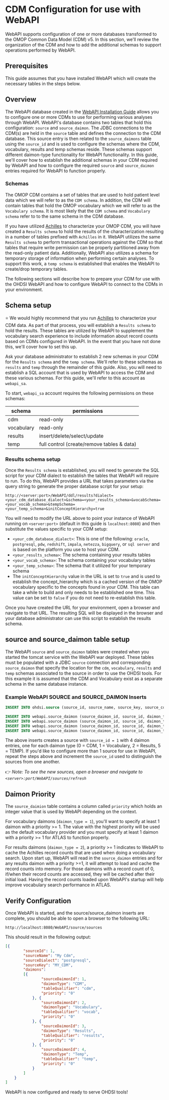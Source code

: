 # CDM Configuration for use with WebAPI

WebAPI supports configuration of one or more databases transformed to the OMOP Common Data Model (CDM) v5. In this section, we'll review the organization of the CDM and how to add the additional schemas to support operations performed by WebAPI.

## Prerequisites

This guide assumes that you have installed WebAPI which will create the necessary tables in the steps below.

## Overview

The WebAPI database created in the [WebAPI Installation Guide](WebAPI-Installation-Guide.md) allows you to configure one or more CDMs to use for performing various analyses through WebAPI. WebAPI's database contains two tables that hold this configuration: `source` and `source_daimon`. The JDBC connections to the CDM(s) are held in the `source` table and defines the connection to the CDM database. This source entry is then related to the `source_daimons` table using the `source_id` and is used to configure the schemas where the CDM, vocabulary, results and temp schemas reside. These schemas support different daimon-type functionality for WebAPI functionality. In this guide, we'll cover how to establish the additional schemas in your CDM required by WebAPI and how to configure the required `source` and `source_daimon` entries required for WebAPI to function properly.

### Schemas

The OMOP CDM contains a set of tables that are used to hold patient level data which we will refer to as the `CDM schema`. In addition, the CDM will contain tables that hold the OMOP vocabulary which we will refer to as the `Vocabulary schema`. It is most likely that the `CDM schema` and `Vocabulary schema` refer to to the same schema in the CDM database.

If you have utilized [Achilles](https://github.com/OHDSI/Achilles) to characterize your OMOP CDM, you will have created a `Results schema` to hold the results of the characterization resulting in a number of tables prefixed with `Achilles` in it. WebAPI utilizes the same `Results schema` to perform transactional operations against the CDM so that tables that require write permission can be properly partitioned away from the read-only patient data. Additionally, WebAPI also utilizes a schema for temporary storage of information when performing certain analyses. To support this work, a `temp schema` is established that enables the WebAPI to create/drop temporary tables.

The following sections will describe how to prepare your CDM for use with the OHDSI WebAPI and how to configure WebAPI to connect to the CDMs in your environment.

## Schema setup

⭐️ We would highly recommend that you run [Achilles](https://github.com/OHDSI/Achilles) to characterize your CDM data. As part of that process, you will establish a `Results schema` to hold the results. These tables are utilized by WebAPI to supplement the vocabulary search experience to include information about record counts based on CDMs configured in WebAPI. In the event that you have not done this, we'll cover how to set this up.

Ask your database administrator to establish 2 new schemas in your CDM for the `Results schema` and the `temp schema`. We'll refer to these schemas as `results` and `temp` through the remainder of this guide. Also, you will need to establish a SQL account that is used by WebAPI to access the CDM and these various schemas. For this guide, we'll refer to this account as `webapi_sa`.

To start, `webapi_sa` account requires the following permissions on these schemas:

| schema      | permissions                                 |
|-------------|---------------------------------------------|
| cdm         |  read-only                                  |
| vocabulary  |  read-only                                  |
| results     |  insert/delete/select/update                |
| temp        |  full control (create/remove tables & data) |


### Results schema setup

Once the `Results schema` is established, you will need to generate the SQL script for your CDM dialect to establish the tables that WebAPI will require to run. To do this, WebAPI provides a URL that takes parameters via the query string to generate the proper database script for your setup:

```
http://<server:port>/WebAPI/ddl/results?dialect=<your_cdm_database_dialect>&schema=<your_results_schema>&vocabSchema=<your_vocab_schema>&tempSchema=<your_temp_schema>&initConceptHierarchy=true
```

You will need to modify the URL above to point your instance of WebAPI running on `<server:port>` (default in this guide is `localhost:8080`) and then substitute the values specific to your CDM setup:

- `<your_cdm_database_dialect>`: This is one of the following: `oracle`, `postgresql`, `pdw`, `redshift`, `impala`, `netezza`, `bigquery`, or `sql server` and is based on the platform you use to host your CDM.
- `<your_results_schema>`: The schema containing your results tables
- `<your_vocab_schema>`: The schema containing your vocabulary tables
- `<your_temp_schema>`: The schema that it utilized for your temporary schema
- The `initConceptHierarchy` value in the URL is set to `true` and is used to establish the concept_hierarchy which is a cached version of the OMOP vocabulary specific to the concepts found in your CDM. This table can take a while to build and only needs to be established one time. This value can be set to `false` if you do not need to re-establish this table.

Once you have created the URL for your environment, open a browser and navigate to that URL. The resulting SQL will be displayed in the browser and your database administrator can use this script to establish the results schema.

## source and source_daimon table setup

The WebAPI `source` and `source_daimon` tables were created when you started the tomcat service with the WebAPI war deployed.  These tables must be populated with a JDBC `source` connection and corresponding `source_daimon` that specify the location for the `cdm`, `vocabulary`, `results` and `temp` schemas associated to the source in order to use the OHDSI tools. For this example it is assumed that the CDM and Vocabulary exist as a separate schema in the same database instance.  

### Example WebAPI SOURCE and SOURCE_DAIMON Inserts

```sql
INSERT INTO ohdsi.source (source_id, source_name, source_key, source_connection, source_dialect) VALUES (1, 'My Cdm', 'MY_CDM', ' jdbc:postgresql://server:5432/cdm?user={user}&password={password}', 'postgresql');

INSERT INTO webapi.source_daimon (source_daimon_id, source_id, daimon_type, table_qualifier, priority) VALUES (1,1,0, 'cdm', 0);
INSERT INTO webapi.source_daimon (source_daimon_id, source_id, daimon_type, table_qualifier, priority) VALUES (2,1,1, 'vocab', 1);
INSERT INTO webapi.source_daimon (source_daimon_id, source_id, daimon_type, table_qualifier, priority) VALUES (3,1,2, 'results', 1);
INSERT INTO webapi.source_daimon (source_daimon_id, source_id, daimon_type, table_qualifier, priority) VALUES (4,1,5, 'temp', 0);

```

The above inserts creates a source with `source_id = 1` with 4 daimon entries, one for each daimon type (0 = CDM, 1 = Vocabulary, 2 = Results, 5 = TEMP). If you'd like to configure more than 1 source for use in WebAPI, repeat the steps above and increment the `source_id` used to distinguish the sources from one another.

👉 _Note: To see the new sources, open a browser and navigate to `<server>:port/WebAPI/sources/refresh`_

## Daimon Priority

The `source_daimion` table contains a column called `priority` which holds an integer value that is used by WebAPI depending on the context. 

For vocabulary daimons (`daimon_type = 1`), you'll want to specify at least 1 daimon with a priority >= 1. The value with the highest priority will be used as the default vocabulary provider and you must specify at least 1 daimon with a priority >= 1 for ATLAS to function properly.

For results daimons (`daimon_type = 2`), a priority >= 1 indicates to WebAPI to cache the Achilles record counts that are used when doing a vocabulary search. Upon start up, WebAPI will read in the `source_daimon` entries and for any results daimon with a priority >=1, it will attempt to load and cache the record counts into memory. For those daimons with a record count of 0, if/when their record counts are accessed, they will be cached after their initial load. Having the record counts loaded upon WebAPI's startup will help improve vocabulary search performance in ATLAS.

## Verify Configuration
Once WebAPI is started, and the source/source_daimon inserts are complete, you should be able to open a browser to the following URL:
```
http://localhost:8080/WebAPI/source/sources
```
This should result in the following output:
```json
[{
		"sourceId": 1,
		"sourceName": "My Cdm",
		"sourceDialect": "postgresql",
		"sourceKey": "MY_CDM",
		"daimons":
		[{
				"sourceDaimonId": 1,
				"daimonType": "CDM",
				"tableQualifier": "cdm",
				"priority": "0"
			}, {
				"sourceDaimonId": 2,
				"daimonType": "Vocabulary",
				"tableQualifier": "vocab",
				"priority": "0"
			}, {
				"sourceDaimonId": 3,
				"daimonType": "Results",
				"tableQualifier": "results",
				"priority": "0"
			}, {
				"sourceDaimonId": 4,
				"daimonType": "Temp",
				"tableQualifier": "temp",
				"priority": "0"
			}
		]
	}
]
```

WebAPI is now configured and ready to serve OHDSI tools!
